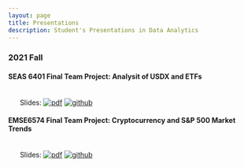 ```yaml
---
layout: page
title: Presentations
description: Student's Presentations in Data Analytics
---
```



###  2021 Fall

#### SEAS 6401 Final Team Project: Analysit of USDX and ETFs
<br/>&nbsp; &nbsp; &nbsp; Slides:
[![pdf](icons16/pdf-icon.png)](https://github.com/QingZhu37/SEAS6401/blob/master/final_presentation.pdf)
[![github](icons16/github-icon.png)](https://github.com/QingZhu37/SEAS6401)<br/>



####  EMSE6574 Final Team Project: Cryptocurrency and S&P 500 Market Trends
<br/>&nbsp; &nbsp; &nbsp; Slides:
[![pdf](icons16/pdf-icon.png)](https://github.com/QingZhu37/EMSE6574/blob/master/final_report.pdf)
[![github](icons16/github-icon.png)](https://github.com/QingZhu37/EMSE6574)<br/>



